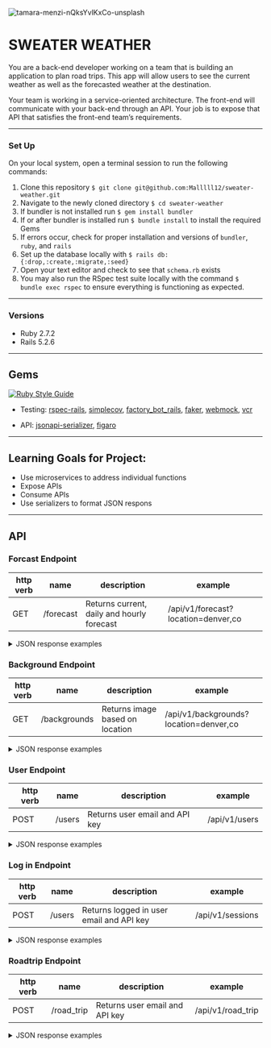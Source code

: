 ![tamara-menzi-nQksYvlKxCo-unsplash](https://user-images.githubusercontent.com/69017022/157337902-5f61641c-4c6d-4b18-895e-fcac28cc5fdc.jpg)
# SWEATER WEATHER
You are a back-end developer working on a team that is building an application to plan road trips. This app will allow users to see the current weather as well as the forecasted weather at the destination.

Your team is working in a service-oriented architecture. The front-end will communicate with your back-end through an API. Your job is to expose that API that satisfies the front-end team’s requirements.

----------

### Set Up
On your local system, open a terminal session to run the following commands:
1. Clone this repository `$ git clone git@github.com:Malllll12/sweater-weather.git`
2. Navigate to the newly cloned directory `$ cd sweater-weather`
3. If bundler is not installed run `$ gem install bundler`
4. If or after bundler is installed run `$ bundle install` to install the required Gems
5. If errors occur, check for proper installation and versions of `bundler`, `ruby`, and `rails`
6. Set up the database locally with `$ rails db:{:drop,:create,:migrate,:seed}`
7. Open your text editor and check to see that `schema.rb` exists
8. You may also run the RSpec test suite locally with the command `$ bundle exec rspec` to ensure everything is functioning as expected.

----------

### Versions

- Ruby 2.7.2
- Rails 5.2.6

----------

## Gems
[![Ruby Style Guide](https://img.shields.io/badge/code_style-rubocop-brightgreen.svg)](https://github.com/rubocop/rubocop) 
- Testing: [rspec-rails](https://github.com/rspec/rspec-rails), [simplecov](https://github.com/simplecov-ruby/simplecov), [factory_bot_rails](https://github.com/thoughtbot/factory_bot_rails), [faker](https://github.com/vajradog/faker-rails), [webmock](https://github.com/bblimke/webmock), [vcr](https://github.com/vcr/vcr)

- API: [jsonapi-serializer](https://github.com/fotinakis/jsonapi-serializers), [figaro](https://medium.com/@MinimalGhost/the-figaro-gem-an-easier-way-to-securely-configure-rails-applications-c6f963b7e993)
----------

## Learning Goals for Project:

- Use microservices to address individual functions 
- Expose APIs
- Consume APIs
- Use serializers to format JSON respons

----------

## API


### Forcast Endpoint
| http verb | name | description | example |
| --- | --- | --- | --- |
| GET | /forecast | Returns current, daily and hourly forecast | /api/v1/forecast?location=denver,co |

<details>
  <summary> JSON response examples </summary>

  Forecast by location:
```
  {
    "data": {
        "id": "null",
        "type": "forecast",
        "attributes": {
            "current_weather": {
                "dt": "2022-08-03 16:08:16 -0700",
                "sunrise": "2022-08-03 06:22:28 -0700",
                "sunset": "2022-08-03 17:59:10 -0700",
                "temperature": 38.89,
                "feels_like": 38.89,
                "humidity": 27,
                "uvi": 0.67,
                "visibility": 10000,
                "conditions": "clear sky",
                "icon": "01d"
            },
            "daily_weather": [
                {
                    "date": "2022-08-03 12:00:00 -0700",
                    "sunrise": "2022-08-03 06:22:28 -0700",
                    "sunset": "2022-08-03 17:59:10 -0700",
                    "max_temp": 38.89,
                    "min_temp": 20.25,
                    "conditions": "clear sky",
                    "icon": "01d"
                },
                {
                    "date": "2022-09-03 12:00:00 -0700",
                    "sunrise": "2022-09-03 06:20:54 -0700",
                    "sunset": "2022-09-03 18:00:13 -0700",
                    "max_temp": 28.31,
                    "min_temp": 16.97,
                    "conditions": "light snow",
                    "icon": "13d"
                },
                {
                    "date": "2022-10-03 12:00:00 -0700",
                    "sunrise": "2022-10-03 06:19:20 -0700",
                    "sunset": "2022-10-03 18:01:16 -0700",
                    "max_temp": 24.75,
                    "min_temp": 14.38,
                    "conditions": "snow",
                    "icon": "13d"
                },
                {
                    "date": "2022-11-03 12:00:00 -0700",
                    "sunrise": "2022-11-03 06:17:45 -0700",
                    "sunset": "2022-11-03 18:02:18 -0700",
                    "max_temp": 33.84,
                    "min_temp": 14.29,
                    "conditions": "clear sky",
                    "icon": "01d"
                },
                {
                    "date": "2022-12-03 12:00:00 -0700",
                    "sunrise": "2022-12-03 06:16:09 -0700",
                    "sunset": "2022-12-03 18:03:20 -0700",
                    "max_temp": 53.56,
                    "min_temp": 27.77,
                    "conditions": "clear sky",
                    "icon": "01d"
                }
            ],
            "hourly_weather": [
                {
                    "time": "16:00:00",
                    "temp": 38.89,
                    "conditions": "clear sky",
                    "icon": "01d"
                },
                {
                    "time": "17:00:00",
                    "temp": 37.92,
                    "conditions": "clear sky",
                    "icon": "01d"
                },
                {
                    "time": "18:00:00",
                    "temp": 35.83,
                    "conditions": "clear sky",
                    "icon": "01n"
                },
                {
                    "time": "19:00:00",
                    "temp": 33.78,
                    "conditions": "clear sky",
                    "icon": "01n"
                },
                {
                    "time": "20:00:00",
                    "temp": 31.59,
                    "conditions": "few clouds",
                    "icon": "02n"
                },
                {
                    "time": "21:00:00",
                    "temp": 29.91,
                    "conditions": "scattered clouds",
                    "icon": "03n"
                },
                {
                    "time": "22:00:00",
                    "temp": 29.57,
                    "conditions": "scattered clouds",
                    "icon": "03n"
                },
                {
                    "time": "23:00:00",
                    "temp": 29.3,
                    "conditions": "broken clouds",
                    "icon": "04n"
                }
            ]
        }
    }
}
```
</details>

### Background Endpoint
| http verb | name | description | example |
| --- | --- | --- | --- |
| GET | /backgrounds | Returns image based on location  | /api/v1/backgrounds?location=denver,co |

<details>
  <summary> JSON response examples </summary>

  Image by location:
```
  {
    "data": {
        "type": "image",
        "id": "null",
        "attributes": {
            "image": {
                "location": null,
                "description": "Boho Girl\n\nModel : @peanutphysique",
                "image_url": "https://images.unsplash.com/photo-1629163330223-c183571735a1?crop=entropy&cs=srgb&fm=jpg&ixid=MnwzMDc2Mzl8MHwxfHNlYXJjaHwxfHxkZW52ZXIlMkNjb3xlbnwwfHx8fDE2NDY3NzU4MjY&ixlib=rb-1.2.1&q=85",
                "site": "www.unsplash.com",
                "credit": {
                    "photographer": "Taylor Daugherty",
                    "photographer_site": "https://unsplash.com/@tayloradaugherty"
                }
            }
        }
    }
}
  ```
</details>

### User Endpoint
| http verb | name | description | example |
| --- | --- | --- | --- |
| POST | /users | Returns user email and API key | /api/v1/users |

<details>
  <summary> JSON response examples </summary>

  User:
```
{
    "data": {
        "id": "324",
        "type": "users",
        "attributes": {
            "email": "fake@example.com",
            "api_key": "notarealkey"
        }
    }
}
  ```
</details>

### Log in Endpoint
| http verb | name | description | example |
| --- | --- | --- | --- |
| POST | /users | Returns logged in user email and API key | /api/v1/sessions |

<details>
  <summary> JSON response examples </summary>

  Session:
```
{
    "data": {
        "id": "324",
        "type": "users",
        "attributes": {
            "email": "fake@example.com",
            "api_key": "notarealkey"
        }
    }
}
  ```
</details>

### Roadtrip Endpoint
| http verb | name | description | example |
| --- | --- | --- | --- |
| POST | /road_trip | Returns user email and API key | /api/v1/road_trip |

<details>
  <summary> JSON response examples </summary>

  Roadtrip:
```
{
    "data": {
        "id": "null",
        "type": "roadtrip",
        "attributes": {
            "start_city": "Denver,CO",
            "end_city": "Montrose,CO",
            "travel_time": "04:44:25",
            "weather_at_eta": {
                "temperature": 31.59,
                "conditions": "few clouds"
            }
        }
    }
}
  ```
</details>
